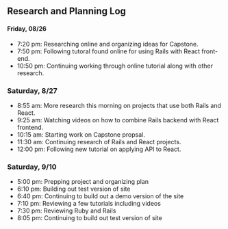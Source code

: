 ## Research and Planning Log
#### Friday, 08/26
* 7:20 pm: Researching online and organizing ideas for Capstone.
* 7:50 pm: Following tutoral found online for using Rails with React front-end.
* 10:50 pm: Continuing working through online tutorial along with other research.
### Saturday, 8/27
* 8:55 am: More research this morning on projects that use both Rails and React.
* 9:25 am: Watching videos on how to combine Rails backend with React frontend.
* 10:15 am: Starting work on Capstone propsal.
* 11:30 am: Continuing research of Rails and React projects.
* 12:00 pm: Following new tutorial on applying API to React.
### Saturday, 9/10
* 5:00 pm: Prepping project and organizing plan
* 6:10 pm: Building out test version of site
* 6:40 pm: Continuing to build out a demo version of the site
* 7:10 pm: Reviewing a few tutorials including videos
* 7:30 pm: Reviewing Ruby and Rails
* 8:05 pm: Continuing to build out test version of site